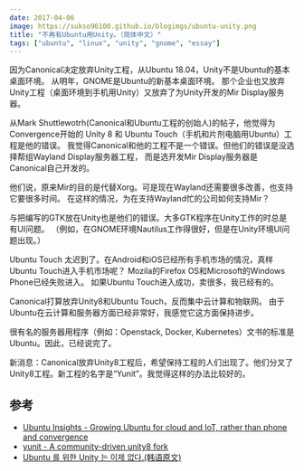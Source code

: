 ```yaml
---
date: 2017-04-06
image: https://sukso96100.github.io/blogimgs/ubuntu-unity.png
title: "不再有Ubuntu用Unity。（简体中文）"
tags: ["ubuntu", "linux", "unity", "gnome", "essay"]
---
```


因为Canonical决定放弃Unity工程，从Ubuntu 18.04，Unity不是Ubuntu的基本桌面环境。
从明年，GNOME是Ubuntu的新基本桌面环境。
那个企业也又放弃Unity工程（桌面环境到手机用Unity）又放弃了为Unity开发的Mir Display服务器。

从Mark Shuttlewotrh(Canonical和Ubuntu工程的创始人)的帖子，他觉得为Convergence开始的 Unity 8 和 Ubuntu Touch（手机和片剂电脑用Ubuntu）工程是他的错误。
我觉得Canonical和他的工程不是一个错误。但他们的错误是没选择帮组Wayland Display服务器工程，
而是选开发Mir Display服务器是Canonical自己开发的。

他们说，原来Mir的目的是代替Xorg。可是现在Wayland还需要很多改善，也支持它要很多时间。
在这样的情况，为在支持Wayland忙的公司如何支持Mir？

与把编写的GTK放在Unity也是他们的错误。大多GTK程序在Unity工作的时总是有UI问题。
（例如，在GNOME环境Nautilus工作得很好，但是在Unity环境UI问题出现。）

Ubuntu Touch 太迟到了。在Android和iOS已经所有手机市场的情况，真样Ubuntu Touch进入手机市场呢？
Mozila的Firefox OS和Microsoft的Windows Phone已经失败进入。
如果Ubuntu Touch进入成功，卖很多，我已经有的。

Canonical打算放弃Unity8和Ubuntu Touch，反而集中云计算和物联网。
由于Ubuntu在云计算和服务器方面已经非常好，我感觉它这方面保持进步。

很有名的服务器用程序（例如：Openstack, Docker, Kubernetes）文书的标准是Ubuntu。因此，已经说完了。

新消息：Canonical放弃Unity8工程后，希望保持工程的人们出现了。他们分叉了Unity8工程。新工程的名字是“Yunit”。我觉得这样的办法比较好的。

## 参考

- [Ubuntu Insights - Growing Ubuntu for cloud and IoT, rather than phone and convergence](https://insights.ubuntu.com/2017/04/05/growing-ubuntu-for-cloud-and-iot-rather-than-phone-and-convergence/)
- [yunit - A community-driven unity8 fork](https://yunit.io/)
- [Ubuntu 를 위한 Unity 는 이제 없다.(韩语原文)](https://sukso96100.github.io/blog/2017/04/06/no-more-unity-for-ubuntu.html)
